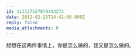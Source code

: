 ```yaml
---
id: 111137527879443273
date: 2012-02-25T14:42:00.000Z
reply: false
media_attachments: 0
---
```


想想在这两件事情上，你是怎么做的，我又是怎么做的。 ​​​​

